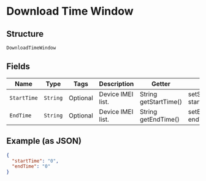 
# Download Time Window

## Structure

`DownloadTimeWindow`

## Fields

| Name | Type | Tags | Description | Getter | Setter |
|  --- | --- | --- | --- | --- | --- |
| `StartTime` | `String` | Optional | Device IMEI list. | String getStartTime() | setStartTime(String startTime) |
| `EndTime` | `String` | Optional | Device IMEI list. | String getEndTime() | setEndTime(String endTime) |

## Example (as JSON)

```json
{
  "startTime": "0",
  "endTime": "0"
}
```

